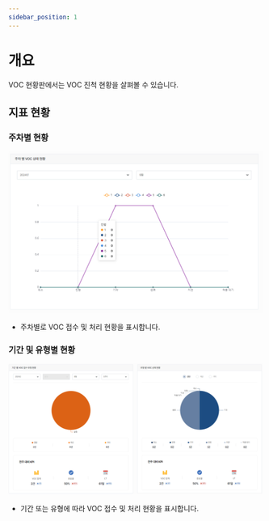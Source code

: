 ```yaml
---
sidebar_position: 1
---
```


# 개요

VOC 현황판에서는 VOC 진척 현황을 살펴볼 수 있습니다.

## 지표 현황

### 주차별 현황

![019](./img/019.png) 

- 주차별로 VOC 접수 및 처리 현황을 표시합니다.

### 기간 및 유형별 현황

![020](./img/020.png) 

- 기간 또는 유형에 따라 VOC 접수 및 처리 현황을 표시합니다.